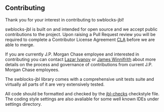 
## Contributing

Thank you for your interest in contributing to swblocks-jbl!

swblocks-jbl is built on and intended for open source and we accept public contributions to the project. 
Upon raising a Pull Request review you will be required to complete a Contributor License Agreement [CLA](https://github.com/jpmorganchase/cla) before we are able to merge.

If you are currently J.P. Morgan Chase employee and interested in contributing you can contact [Lazar Ivanov](https://github.com/lazar-ivanov) or [James Winnifrith](https://github.com/jpmjaw) about more details on the process and governance of contributions from current J.P. Morgan Chase employees.

The swblocks-jbl library comes with a comprehensive unit tests suite and virtually all parts of it are very extensively tested.

All code should be formatted and checked by the [jbl-checks](https://github.com/jpmorganchase/swblocks-jbl/blob/master/config/checkstyle/jbl_checks.xml) checkstyle file. The coding style settings are also avaliable for some well known IDEs under settings directory. 

